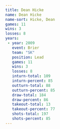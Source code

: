 ```yaml
---
title: Dean Hicke
name: Dean Hicke
name-sort: Hicke, Dean
games: 11
wins: 3
losses: 8
years:
 - year: 2009
   event: Brier
   team: "SK"
   position: Lead
   games: 11
   wins: 3
   losses: 8
   inturn-total: 109
   inturn-percent: 85
   outturn-total: 88
   outturn-percent: 85
   draw-total: 184
   draw-percent: 86
   takeout-total: 13
   takeout-percent: 77
   shots-total: 197
   shots-percent: 85
---
```

